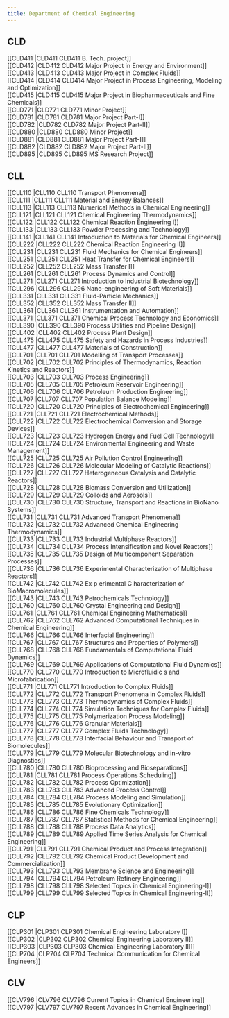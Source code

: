 ```yaml
---
title: Department of Chemical Engineering
---
```


## CLD  
[[CLD411 |CLD411 CLD411 B. Tech. project]]  
[[CLD412 |CLD412 CLD412 Major Project in Energy and Environment]]  
[[CLD413 |CLD413 CLD413 Major Project in Complex Fluids]]  
[[CLD414 |CLD414 CLD414 Major Project in Process Engineering, Modeling and Optimization]]  
[[CLD415 |CLD415 CLD415 Major Project in Biopharmaceuticals and Fine Chemicals]]  
[[CLD771 |CLD771 CLD771 Minor Project]]  
[[CLD781 |CLD781 CLD781 Major Project Part-I]]  
[[CLD782 |CLD782 CLD782 Major Project Part-II]]  
[[CLD880 |CLD880 CLD880 Minor Project]]  
[[CLD881 |CLD881 CLD881 Major Project Part-I]]  
[[CLD882 |CLD882 CLD882 Major Project Part-II]]  
[[CLD895 |CLD895 CLD895 MS Research Project]]  


## CLL  
[[CLL110 |CLL110 CLL110 Transport Phenomena]]  
[[CLL111 |CLL111 CLL111 Material and Energy Balances]]  
[[CLL113 |CLL113 CLL113 Numerical Methods in Chemical Engineering]]  
[[CLL121 |CLL121 CLL121 Chemical Engineering Thermodynamics]]  
[[CLL122 |CLL122 CLL122 Chemical Reaction Engineering I]]  
[[CLL133 |CLL133 CLL133 Powder Processing and Technology]]  
[[CLL141 |CLL141 CLL141 Introduction to Materials for Chemical Engineers]]  
[[CLL222 |CLL222 CLL222 Chemical Reaction Engineering II]]  
[[CLL231 |CLL231 CLL231 Fluid Mechanics for Chemical Engineers]]  
[[CLL251 |CLL251 CLL251 Heat Transfer for Chemical Engineers]]  
[[CLL252 |CLL252 CLL252 Mass Transfer I]]  
[[CLL261 |CLL261 CLL261 Process Dynamics and Control]]  
[[CLL271 |CLL271 CLL271 Introduction to Industrial Biotechnology]]  
[[CLL296 |CLL296 CLL296 Nano-engineering of Soft Materials]]  
[[CLL331 |CLL331 CLL331 Fluid-Particle Mechanics]]  
[[CLL352 |CLL352 CLL352 Mass Transfer II]]  
[[CLL361 |CLL361 CLL361 Instrumentation and Automation]]  
[[CLL371 |CLL371 CLL371 Chemical Process Technology and Economics]]  
[[CLL390 |CLL390 CLL390 Process Utilities and Pipeline Design]]  
[[CLL402 |CLL402 CLL402 Process Plant Design]]  
[[CLL475 |CLL475 CLL475 Safety and Hazards in Process Industries]]  
[[CLL477 |CLL477 CLL477 Materials of Construction]]  
[[CLL701 |CLL701 CLL701 Modelling of Transport Processes]]  
[[CLL702 |CLL702 CLL702 Principles of Thermodynamics, Reaction Kinetics and Reactors]]  
[[CLL703 |CLL703 CLL703 Process Engineering]]  
[[CLL705 |CLL705 CLL705 Petroleum Reservoir Engineering]]  
[[CLL706 |CLL706 CLL706 Petroleum Production Engineering]]  
[[CLL707 |CLL707 CLL707 Population Balance Modeling]]  
[[CLL720 |CLL720 CLL720 Principles of Electrochemical Engineering]]  
[[CLL721 |CLL721 CLL721 Electrochemical Methods]]  
[[CLL722 |CLL722 CLL722 Electrochemical Conversion and Storage Devices]]  
[[CLL723 |CLL723 CLL723 Hydrogen Energy and Fuel Cell Technology]]  
[[CLL724 |CLL724 CLL724 Environmental Engineering and Waste Management]]  
[[CLL725 |CLL725 CLL725 Air Pollution Control Engineering]]  
[[CLL726 |CLL726 CLL726 Molecular Modeling of Catalytic Reactions]]  
[[CLL727 |CLL727 CLL727 Heterogeneous Catalysis and Catalytic Reactors]]  
[[CLL728 |CLL728 CLL728 Biomass Conversion and Utilization]]  
[[CLL729 |CLL729 CLL729 Colloids and Aerosols]]  
[[CLL730 |CLL730 CLL730 Structure, Transport and Reactions in BioNano Systems]]  
[[CLL731 |CLL731 CLL731 Advanced Transport Phenomena]]  
[[CLL732 |CLL732 CLL732 Advanced Chemical Engineering Thermodynamics]]  
[[CLL733 |CLL733 CLL733 Industrial Multiphase Reactors]]  
[[CLL734 |CLL734 CLL734 Process Intensification and Novel Reactors]]  
[[CLL735 |CLL735 CLL735 Design of Multicomponent Separation Processes]]  
[[CLL736 |CLL736 CLL736 Experimental Characterization of Multiphase Reactors]]  
[[CLL742 |CLL742 CLL742 Ex p erimental C haracterization of BioMacromolecules]]  
[[CLL743 |CLL743 CLL743 Petrochemicals Technology]]  
[[CLL760 |CLL760 CLL760 Crystal Engineering and Design]]  
[[CLL761 |CLL761 CLL761 Chemical Engineering Mathematics]]  
[[CLL762 |CLL762 CLL762 Advanced Computational Techniques in Chemical Engineering]]  
[[CLL766 |CLL766 CLL766 Interfacial Engineering]]  
[[CLL767 |CLL767 CLL767 Structures and Properties of Polymers]]  
[[CLL768 |CLL768 CLL768 Fundamentals of Computational Fluid Dynamics]]  
[[CLL769 |CLL769 CLL769 Applications of Computational Fluid Dynamics]]  
[[CLL770 |CLL770 CLL770 Introduction to Microfluidic s and Microfabrication]]  
[[CLL771 |CLL771 CLL771 Introduction to Complex Fluids]]  
[[CLL772 |CLL772 CLL772 Transport Phenomena in Complex Fluids]]  
[[CLL773 |CLL773 CLL773 Thermodynamics of Complex Fluids]]  
[[CLL774 |CLL774 CLL774 Simulation Techniques for Complex Fluids]]  
[[CLL775 |CLL775 CLL775 Polymerization Process Modeling]]  
[[CLL776 |CLL776 CLL776 Granular Materials]]  
[[CLL777 |CLL777 CLL777 Complex Fluids Technology]]  
[[CLL778 |CLL778 CLL778 Interfacial Behaviour and Transport of Biomolecules]]  
[[CLL779 |CLL779 CLL779 Molecular Biotechnology and in-vitro Diagnostics]]  
[[CLL780 |CLL780 CLL780 Bioprocessing and Bioseparations]]  
[[CLL781 |CLL781 CLL781 Process Operations Scheduling]]  
[[CLL782 |CLL782 CLL782 Process Optimization]]  
[[CLL783 |CLL783 CLL783 Advanced Process Control]]  
[[CLL784 |CLL784 CLL784 Process Modeling and Simulation]]  
[[CLL785 |CLL785 CLL785 Evolutionary Optimization]]  
[[CLL786 |CLL786 CLL786 Fine Chemicals Technology]]  
[[CLL787 |CLL787 CLL787 Statistical Methods for Chemical Engineering]]  
[[CLL788 |CLL788 CLL788 Process Data Analytics]]  
[[CLL789 |CLL789 CLL789 Applied Time Series Analysis for Chemical Engineering]]  
[[CLL791 |CLL791 CLL791 Chemical Product and Process Integration]]  
[[CLL792 |CLL792 CLL792 Chemical Product Development and Commercialization]]  
[[CLL793 |CLL793 CLL793 Membrane Science and Engineering]]  
[[CLL794 |CLL794 CLL794 Petroleum Refinery Engineering]]  
[[CLL798 |CLL798 CLL798 Selected Topics in Chemical Engineering-I]]  
[[CLL799 |CLL799 CLL799 Selected Topics in Chemical Engineering-II]]  


## CLP  
[[CLP301 |CLP301 CLP301 Chemical Engineering Laboratory I]]  
[[CLP302 |CLP302 CLP302 Chemical Engineering Laboratory II]]  
[[CLP303 |CLP303 CLP303 Chemical Engineering Laboratory III]]  
[[CLP704 |CLP704 CLP704 Technical Communication for Chemical Engineers]]  


## CLV  
[[CLV796 |CLV796 CLV796 Current Topics in Chemical Engineering]]  
[[CLV797 |CLV797 CLV797 Recent Advances in Chemical Engineering]]  
